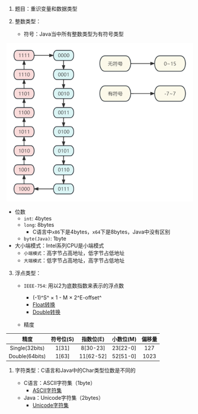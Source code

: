 1. 题目：重识变量和数据类型

2. 整数类型：
   
   + 符号：Java当中所有整数类型为有符号类型

![符号数](%E7%AC%A6%E5%8F%B7%E6%95%B0.png)

   + 位数
     + `int`: 4bytes
     + `long`: 8bytes
       + C语言中`x86`下是4bytes，`x64`下是8bytes，Java中没有区别
     + `byte(Java)`: 1byte
   + 大小端模式：Intel系列CPU是小端模式
     + `小端模式`：高字节占高地址，低字节占低地址
     + `大端模式`：低字节占高地址，高字节占低地址

3. 浮点类型：

    + `IEEE-754`: 用以2为底数指数来表示的浮点数
      + (-1)^S^ × 1 - M × 2^E-offset^
      + [Float转换](https://www.binaryconvert.com/result_float.html)
      + [Double转换](https://www.binaryconvert.com/convert_double.html)

    + 精度

| 精度 | 符号位(S) | 指数位(E) | 小数位(M) | 偏移量 |
|:---:|:---:|:---:|:---:|:---:|
| Single(32bits) | 1[31] | 8[30-23] | 23[22-0] | 127 |
| Double(64bits) | 1[63] | 11[62-52] | 52[51-0] | 1023 |

1. 字符类型：C语言和Java中的Char类型位数是不同的

    + C语言：ASCII字符集（1byte）
      + [ASCII字符集](https://www.runoob.com/w3cnote/ascii.html)
    + Java：Unicode字符集（2bytes）
      + [Unicode字符集](http://www.360doc.com/content/15/0614/16/13885976_478067663.shtml)